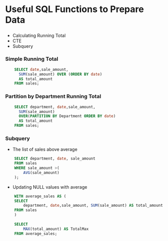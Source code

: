 # Useful SQL Functions to Prepare Data
##### 
- Calculating Running Total
- CTE
- Subquery
### Simple Running Total 
```sql
	SELECT date,sale_amount,
	  SUM(sale_amount) OVER (ORDER BY date)
	  AS total_amount
	FROM sales;
```

### Partition by Department Running Total 
```sql
	SELECT department, date,sale_amount,
	  SUM(sale_amount) 
	  OVER(PARTITION BY Department ORDER BY date)
	  AS total_amount
	FROM sales;
```
### Subquery
- The list of sales above average 
```sql
	SELECT department, date, sale_amount
	FROM sales
	WHERE sale_amount >(
		AVG(sale_amount)
	);
```

- Updating NULL values with average 
```sql
	WITH average_sales AS (
	SELECT
		department, date,sale_amount, SUM(sale_amount) AS total_amount
	FROM sales
	)
	 
	SELECT
		MAX(total_amount) AS TotalMax
	FROM average_sales;
```
